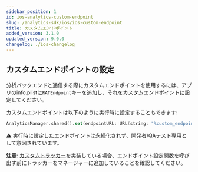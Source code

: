 ```yaml
---
sidebar_position: 1
id: ios-analytics-custom-endpoint
slug: /analytics-sdk/ios/ios-custom-endpoint
title: カスタムエンドポイント
added_version: 3.1.0
updated_version: 9.0.0
changelog: ./ios-changelog
---
```


## カスタムエンドポイントの設定

分析バックエンドと通信する際にカスタムエンドポイントを使用するには、アプリのinfo.plistに`RATEndpoint`キーを追加し、それをカスタムエンドポイントに設定してください。

カスタムエンドポイントは以下のように実行時に設定することもできます:

```swift
AnalyticsManager.shared().set(endpointURL: URL(string: "%custom_endpoint_url%"))
```

⚠️ 実行時に設定したエンドポイントは永続化されず、開発者/QAテスト専用として意図されています。

**注意**: [カスタムトラッカー](./ios-custom-tracker)を実装している場合、エンドポイント設定関数を呼び出す前にトラッカーをマネージャーに追加していることを確認してください。
